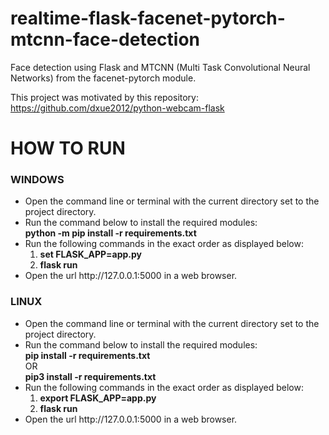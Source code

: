 # realtime-flask-facenet-pytorch-mtcnn-face-detection
Face detection using Flask and MTCNN (Multi Task Convolutional Neural Networks) from the facenet-pytorch module.

This project was motivated by this repository:<br> https://github.com/dxue2012/python-webcam-flask

# HOW TO RUN
<h3>WINDOWS</h3>
<ul>
  <li>
    Open the command line or terminal with the current directory set to the project directory.
  </li>
  <li>
    Run the command below to install the required modules:
    <br>
    <b>python -m pip install -r requirements.txt</b>
  </li>
  <li>
    Run the following commands in the exact order as displayed below:
    <br>
    <ol>
      <li>
        <b>set FLASK_APP=app.py</b>
      </li>
      <li>
        <b>flask run</b>
      </li>
    </ol>
  </li>
  <li>
    Open the url http://127.0.0.1:5000 in a web browser.
  </li>
</ul>

<h3>LINUX</h3>
<ul>
  <li>
    Open the command line or terminal with the current directory set to the project directory.
  </li>
  <li>
    Run the command below to install the required modules:
    <br>
    <b>pip install -r requirements.txt</b>
    <br>
    OR
    <br>
    <b>pip3 install -r requirements.txt</b>
  </li>
  <li>
    Run the following commands in the exact order as displayed below:
    <br>
    <ol>
      <li>
        <b>export FLASK_APP=app.py</b>
      </li>
      <li>
        <b>flask run</b>
      </li>
    </ol>
  </li>
  <li>
    Open the url http://127.0.0.1:5000 in a web browser.
  </li>
</ul>
